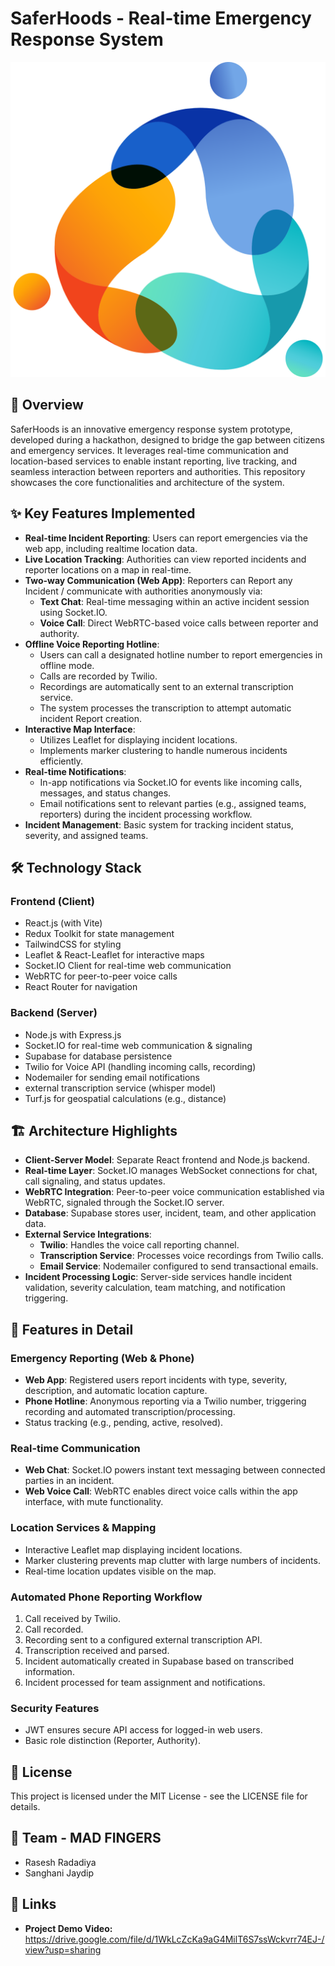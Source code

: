 # SaferHoods - Real-time Emergency Response System

![Project Logo Placeholder](client/public/logo.png)

## 🚀 Overview

SaferHoods is an innovative emergency response system prototype, developed during a hackathon, designed to bridge the gap between citizens and emergency services. It leverages real-time communication and location-based services to enable instant reporting, live tracking, and seamless interaction between reporters and authorities. This repository showcases the core functionalities and architecture of the system.

## ✨ Key Features Implemented

- **Real-time Incident Reporting**: Users can report emergencies via the web app, including realtime location data.
- **Live Location Tracking**: Authorities can view reported incidents and reporter locations on a map in real-time.
- **Two-way Communication (Web App)**: Reporters can Report any Incident / communicate with authorities anonymously via:
    - **Text Chat**: Real-time messaging within an active incident session using Socket.IO.
    - **Voice Call**: Direct WebRTC-based voice calls between reporter and authority.
- **Offline Voice Reporting Hotline**:
    - Users can call a designated hotline number to report emergencies in offline mode.
    - Calls are recorded by Twilio.
    - Recordings are automatically sent to an external transcription service.
    - The system processes the transcription to attempt automatic incident Report creation.
- **Interactive Map Interface**:
    - Utilizes Leaflet for displaying incident locations.
    - Implements marker clustering to handle numerous incidents efficiently.
- **Real-time Notifications**:
    - In-app notifications via Socket.IO for events like incoming calls, messages, and status changes.
    - Email notifications sent to relevant parties (e.g., assigned teams, reporters) during the incident processing workflow.
- **Incident Management**: Basic system for tracking incident status, severity, and assigned teams.

## 🛠️ Technology Stack

### Frontend (Client)
- React.js (with Vite)
- Redux Toolkit for state management
- TailwindCSS for styling
- Leaflet & React-Leaflet for interactive maps
- Socket.IO Client for real-time web communication
- WebRTC for peer-to-peer voice calls
- React Router for navigation

### Backend (Server)
- Node.js with Express.js
- Socket.IO for real-time web communication & signaling
- Supabase for database persistence
- Twilio for Voice API (handling incoming calls, recording)
- Nodemailer for sending email notifications
- external transcription service (whisper model)
- Turf.js for geospatial calculations (e.g., distance)

## 🏗️ Architecture Highlights

- **Client-Server Model**: Separate React frontend and Node.js backend.
- **Real-time Layer**: Socket.IO manages WebSocket connections for chat, call signaling, and status updates.
- **WebRTC Integration**: Peer-to-peer voice communication established via WebRTC, signaled through the Socket.IO server.
- **Database**: Supabase stores user, incident, team, and other application data.
- **External Service Integrations**:
    - **Twilio**: Handles the voice call reporting channel.
    - **Transcription Service**: Processes voice recordings from Twilio calls.
    - **Email Service**: Nodemailer configured to send transactional emails.
- **Incident Processing Logic**: Server-side services handle incident validation, severity calculation, team matching, and notification triggering.

## 📱 Features in Detail

### Emergency Reporting (Web & Phone)
- **Web App**: Registered users report incidents with type, severity, description, and automatic location capture.
- **Phone Hotline**: Anonymous reporting via a Twilio number, triggering recording and automated transcription/processing.
- Status tracking (e.g., pending, active, resolved).

### Real-time Communication
- **Web Chat**: Socket.IO powers instant text messaging between connected parties in an incident.
- **Web Voice Call**: WebRTC enables direct voice calls within the app interface, with mute functionality.

### Location Services & Mapping
- Interactive Leaflet map displaying incident locations.
- Marker clustering prevents map clutter with large numbers of incidents.
- Real-time location updates visible on the map.

### Automated Phone Reporting Workflow
1. Call received by Twilio.
2. Call recorded.
3. Recording sent to a configured external transcription API.
4. Transcription received and parsed.
5. Incident automatically created in Supabase based on transcribed information.
6. Incident processed for team assignment and notifications.

### Security Features
- JWT ensures secure API access for logged-in web users.
- Basic role distinction (Reporter, Authority).

## 📄 License

This project is licensed under the MIT License - see the LICENSE file for details.

## 👥 Team - MAD FINGERS

- Rasesh Radadiya
- Sanghani Jaydip

## 🔗 Links
- **Project Demo Video:** https://drive.google.com/file/d/1WkLcZcKa9aG4MilT6S7ssWckvrr74EJ-/view?usp=sharing

